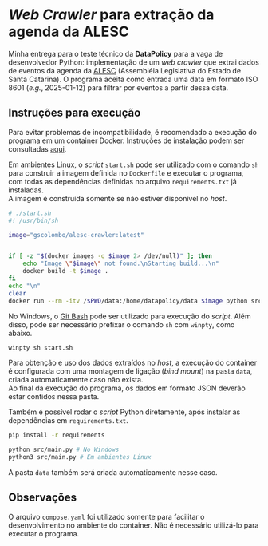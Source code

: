 # *Web Crawler* para extração da agenda da ALESC

Minha entrega para o teste técnico da **DataPolicy** para a vaga de desenvolvedor Python: implementação de um *web crawler* que extrai dados de eventos da agenda da [ALESC](https://www.alesc.sc.gov.br/agenda/) (Assembléia Legislativa do Estado de Santa Catarina). O programa aceita como entrada uma data em formato ISO 8601 (*e.g.*, 2025-01-12) para filtrar por eventos a partir dessa data.


## Instruções para execução
Para evitar problemas de incompatibilidade, é recomendado a execução do programa em um container Docker. Instruções de instalação podem ser consultadas [aqui](https://docs.docker.com/engine/install/).

Em ambientes Linux, o *script* `start.sh` pode ser utilizado com o comando `sh` para construir a imagem definida no `Dockerfile` e executar o programa, com todas as dependências definidas no arquivo `requirements.txt` já instaladas. \
A imagem é construída somente se não estiver disponível no *host*.

```sh
# ./start.sh
#! /usr/bin/sh

image="gscolombo/alesc-crawler:latest"


if [ -z "$(docker images -q $image 2> /dev/null)" ]; then
    echo "Image \"$image\" not found.\nStarting build...\n"
    docker build -t $image .
fi
echo "\n"
clear
docker run --rm -itv /$PWD/data:/home/datapolicy/data $image python src/main.py
```

No Windows, o [Git Bash](https://git-scm.com/) pode ser utilizado para execução do *script*. Além disso, pode ser necessário prefixar o comando `sh` com `winpty`, como abaixo.

```sh
winpty sh start.sh
```
Para obtenção e uso dos dados extraídos no *host*, a execução do container é configurada com uma montagem de ligação (*bind mount*) na pasta `data`, criada automaticamente caso não exista. \
Ao final da execução do programa, os dados em formato JSON deverão estar contidos nessa pasta.

Também é possível rodar o *script* Python diretamente, após instalar as dependências em `requirements.txt`.

```sh
pip install -r requirements

python src/main.py # No Windows
python3 src/main.py # Em ambientes Linux
```
A pasta `data` também será criada automaticamente nesse caso.



## Observações
O arquivo `compose.yaml` foi utilizado somente para facilitar o desenvolvimento no ambiente do container. Não é necessário utilizá-lo para executar o programa.

    
    
